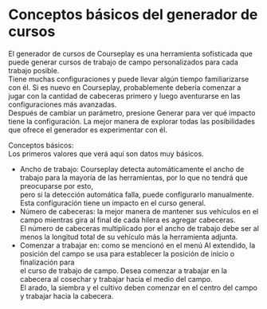 # Conceptos básicos del generador de cursos

  
El generador de cursos de Courseplay es una herramienta sofisticada que puede generar cursos de trabajo de campo personalizados para cada trabajo posible.  
Tiene muchas configuraciones y puede llevar algún tiempo familiarizarse con él. Si es nuevo en Courseplay, probablemente debería comenzar a jugar con la cantidad de cabeceras primero y luego aventurarse en las configuraciones más avanzadas.  
Después de cambiar un parámetro, presione Generar para ver qué impacto tiene la configuración. La mejor manera de explorar todas las posibilidades que ofrece el generador es experimentar con él.  


  
Conceptos básicos:  
Los primeros valores que verá aquí son datos muy básicos.  
- Ancho de trabajo: Courseplay detecta automáticamente el ancho de trabajo para la mayoría de las herramientas, por lo que no tendrá que preocuparse por esto,  
pero si la detección automática falla, puede configurarlo manualmente. Esta configuración tiene un impacto en el curso general.  
- Número de cabeceras: la mejor manera de mantener sus vehículos en el campo mientras gira al final de cada hilera es agregar cabeceras.  
El número de cabeceras multiplicado por el ancho de trabajo debe ser al menos la longitud total de su vehículo más la herramienta adjunta.  
- Comenzar a trabajar en: como se mencionó en el menú AI extendido, la posición del campo se usa para establecer la posición de inicio o finalización para  
el curso de trabajo de campo. Desea comenzar a trabajar en la cabecera al cosechar y trabajar hacia el medio del campo.  
El arado, la siembra y el cultivo deben comenzar en el centro del campo y trabajar hacia la cabecera.  


